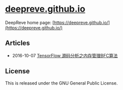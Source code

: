 # [deepreve.github.io](https://deepreve.github.io)

DeepReve home page: [https://deepreve.github.io/](https://deepreve.github.io/)

## Articles
- 2016-10-07 [TensorFlow 源码分析之内存管理BFC算法](https://deepreve.github.io/articles/20161007.html)

## License
This is released under the GNU General Public License.